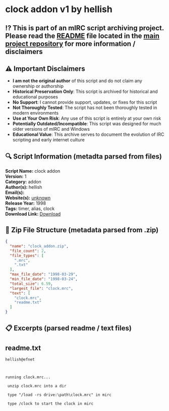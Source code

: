 # clock addon v1 by hellish

## ⁉️ This is part of an mIRC script archiving project. Please read the [README](https://github.com/sorzkode/mirc_scripts_archive/blob/main/README.md) file located in the [main project repository](https://github.com/sorzkode/mirc_scripts_archive) for more information / disclaimers  

## ⚠️ Important Disclaimers

- **I am not the original author** of this script and do not claim any ownership or authorship
- **Historical Preservation Only**: This script is archived for historical and educational purposes
- **No Support**: I cannot provide support, updates, or fixes for this script
- **Not Thoroughly Tested**: The script has not been thoroughly tested in modern environments
- **Use at Your Own Risk**: Any use of this script is entirely at your own risk
- **Potentially Outdated/Incompatible**: This script was designed for much older versions of mIRC and Windows
- **Educational Value**: This archive serves to document the evolution of IRC scripting and early internet culture

## 🔍 Script Information (metadta parsed from files)

**Script Name:** clock addon  
**Version:** 1  
**Category:** addon  
**Author(s):** hellish  
**Email(s):** <unknown>  
**Website(s):** [unknown](unknown)  
**Release Year:** 1998  
**Tags:** timer, alias, clock  
**Download Link:** [Download](https://github.com/sorzkode/mirc_scripts_archive/raw/main/hawkee.com/clock_addon/clock_addon.zip)  

## 📂 Zip File Structure (metadata parsed from .zip)

```json
{
  "name": "clock_addon.zip",
  "file_count": 2,
  "file_types": [
    ".mrc",
    ".txt"
  ],
  "max_file_date": "1998-03-29",
  "min_file_date": "1998-03-24",
  "total_size": 6.59,
  "largest_file": "clock.mrc",
  "text": [
    "clock.mrc",
    "readme.txt"
  ]
}
```

## 📋 Excerpts (parsed readme / text files)

## readme.txt

```text
hellish@efnet

running clock.mrc...
 unzip clock.mrc into a dir
 type "/load -rs drive:\path\clock.mrc" in mirc
 type /clock to start the clock in mirc

```
